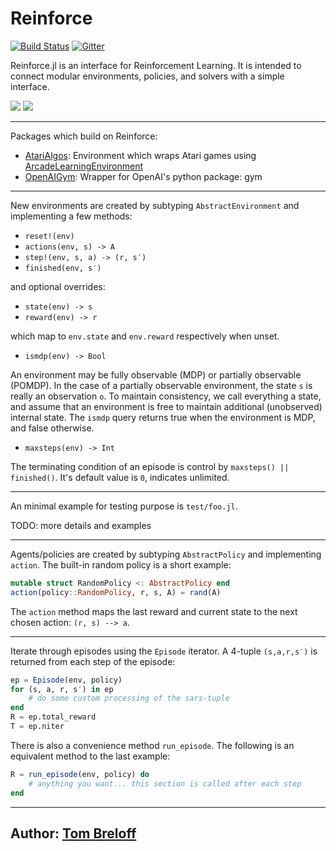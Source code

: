 # Reinforce

[![Build Status](https://travis-ci.org/JuliaML/Reinforce.jl.svg?branch=master)](https://travis-ci.org/JuliaML/Reinforce.jl)
[![Gitter](https://badges.gitter.im/reinforcejl/Lobby.svg)](https://gitter.im/reinforcejl/Lobby?utm_source=badge&utm_medium=badge&utm_campaign=pr-badge)

Reinforce.jl is an interface for Reinforcement Learning.  It is intended to connect modular environments, policies, and solvers with a simple interface.

![](https://cloud.githubusercontent.com/assets/933338/17670982/8923a2f6-62e2-11e6-943f-bd0a2a7b5c1f.gif)
![](https://cloud.githubusercontent.com/assets/933338/17703784/f3e18414-63a0-11e6-9f9e-f531278216f9.gif)

---

Packages which build on Reinforce:

- [AtariAlgos](https://github.com/JuliaML/AtariAlgos.jl): Environment which wraps Atari games using [ArcadeLearningEnvironment](https://github.com/nowozin/ArcadeLearningEnvironment.jl)
- [OpenAIGym](https://github.com/JuliaML/OpenAIGym.jl): Wrapper for OpenAI's python package: gym

---

New environments are created by subtyping `AbstractEnvironment` and implementing
a few methods:

- `reset!(env)`
- `actions(env, s) -> A`
- `step!(env, s, a) -> (r, s′)`
- `finished(env, s′)`

and optional overrides:

- `state(env) -> s`
- `reward(env) -> r`

which map to `env.state` and `env.reward` respectively when unset.

- `ismdp(env) -> Bool`

An environment may be fully observable (MDP) or partially observable (POMDP).
In the case of a partially observable environment, the state `s` is really
an observation `o`.  To maintain consistency, we call everything a state,
and assume that an environment is free to maintain additional (unobserved)
internal state.  The `ismdp` query returns true when the environment is MDP,
and false otherwise.

- `maxsteps(env) -> Int`

The terminating condition of an episode is control by
`maxsteps() || finished()`.
It's default value is `0`, indicates unlimited.

---

An minimal example for testing purpose is `test/foo.jl`.

TODO: more details and examples

---

Agents/policies are created by subtyping `AbstractPolicy` and implementing `action`.  The built-in random policy is a short example:

```julia
mutable struct RandomPolicy <: AbstractPolicy end
action(policy::RandomPolicy, r, s, A) = rand(A)
```

The `action` method maps the last reward and current state to the next chosen action: `(r, s) --> a`.

---

Iterate through episodes using the `Episode` iterator.  A 4-tuple `(s,a,r,s′)` is returned from each step of the episode:

```julia
ep = Episode(env, policy)
for (s, a, r, s′) in ep
    # do some custom processing of the sars-tuple
end
R = ep.total_reward
T = ep.niter
```

There is also a convenience method `run_episode`.  The following is an equivalent method to the last example:

```julia
R = run_episode(env, policy) do
    # anything you want... this section is called after each step
end
```

---

## Author: [Tom Breloff](https://github.com/tbreloff)
